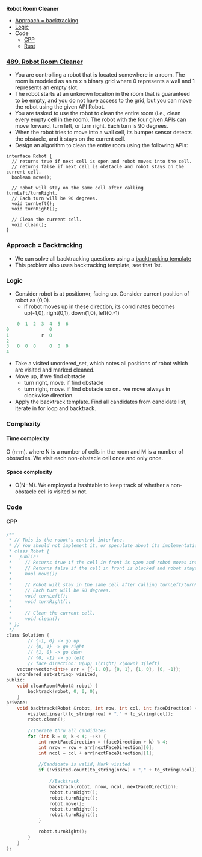 **Robot Room Cleaner**
- [Approach = backtracking](#ap)
- [Logic](#l)
- Code
  - [CPP](#cpp)
  - [Rust](#rs)


### [489. Robot Room Cleaner](https://leetcode.com/problems/robot-room-cleaner/)
- You are controlling a robot that is located somewhere in a room. The room is modeled as an m x n binary grid where 0 represents a wall and 1 represents an empty slot.
- The robot starts at an unknown location in the room that is guaranteed to be empty, and you do not have access to the grid, but you can move the robot using the given API Robot.
- You are tasked to use the robot to clean the entire room (i.e., clean every empty cell in the room). The robot with the four given APIs can move forward, turn left, or turn right. Each turn is 90 degrees.
- When the robot tries to move into a wall cell, its bumper sensor detects the obstacle, and it stays on the current cell.
- Design an algorithm to clean the entire room using the following APIs:
```
interface Robot {
  // returns true if next cell is open and robot moves into the cell.
  // returns false if next cell is obstacle and robot stays on the current cell.
  boolean move();

  // Robot will stay on the same cell after calling turnLeft/turnRight.
  // Each turn will be 90 degrees.
  void turnLeft();
  void turnRight();

  // Clean the current cell.
  void clean();
}
```

<a name=ap></a>
### Approach = Backtracking
- We can solve all backtracking questions using a [backtracking template](/DS_Questions/Algorithms/Backtracking/README.md#tem)
- This problem also uses backtracking template, see that 1st.

<a name=l></a>
### Logic
- Consider robot is at position=r, facing up. Consider current position of robot as (0,0). 
  - if robot moves up in these direction, its corrdinates becomes up(-1,0), right(0,1), down(1,0), left(0,-1)
```c
    0  1  2  3  4  5  6
0               0
1            r  0
2               
3   0  0  0     0  0  0
4
```
- Take a visited unordered_set, which notes all positions of robot which are visited and marked cleaned.
- Move up, if we find obstacle
  - turn right, move. if find obstacle
  - turn right, move. if find obstacle so on.. we move always in clockwise direction.
- Apply the backtrack template. Find all candidates from candidate list, iterate in for loop and backtrack.

<a name=c></a>
### Complexity
#### Time complexity 
O (n-m). where N is a number of cells in the room and M is a number of obstacles. We visit each non-obstacle cell once and only once.

#### Space complexity
- O(N−M). We employed a hashtable to keep track of whether a non-obstacle cell is visited or not.

<a name=cpp></a>
### Code
#### CPP
```c
/**
 * // This is the robot's control interface.
 * // You should not implement it, or speculate about its implementation
 * class Robot {
 *   public:
 *     // Returns true if the cell in front is open and robot moves into the cell.
 *     // Returns false if the cell in front is blocked and robot stays in the current cell.
 *     bool move();
 *
 *     // Robot will stay in the same cell after calling turnLeft/turnRight.
 *     // Each turn will be 90 degrees.
 *     void turnLeft();
 *     void turnRight();
 *
 *     // Clean the current cell.
 *     void clean();
 * };
 */
class Solution {
        // {-1, 0} -> go up
        // {0, 1} -> go right
        // {1, 0} -> go down
        // {0, -1} -> go left
        // face direction: 0(up) 1(right) 2(down) 3(left)    
    vector<vector<int>> arr = {{-1, 0}, {0, 1}, {1, 0}, {0, -1}};
    unordered_set<string> visited;
public:
    void cleanRoom(Robot& robot) {
        backtrack(robot, 0, 0, 0);
    }
private:
    void backtrack(Robot &robot, int row, int col, int faceDirection) {
        visited.insert(to_string(row) + "," + to_string(col));
        robot.clean();
        
        //Iterate thru all candidates
        for (int k = 0; k < 4; ++k) {
            int nextFaceDirection = (faceDirection + k) % 4;
            int nrow = row + arr[nextFaceDirection][0];
            int ncol = col + arr[nextFaceDirection][1];
            
            //Candidate is valid, Mark visited
            if (!visited.count(to_string(nrow) + "," + to_string(ncol)) && robot.move()) {
                
                //Backtrack
                backtrack(robot, nrow, ncol, nextFaceDirection);
                robot.turnRight();
                robot.turnRight();
                robot.move();
                robot.turnRight();
                robot.turnRight();
            }
            
            robot.turnRight();
        }
    }
};
```
